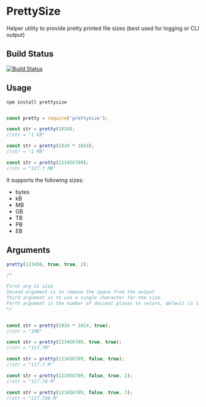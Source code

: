PrettySize
==========

Helper utility to provide pretty printed file sizes (best used for logging or CLI output)

Build Status
------------

[![Build Status](https://secure.travis-ci.org/davglass/prettysize.png?branch=master)](http://travis-ci.org/davglass/prettysize)


Usage
-----

```
npm install prettysize
```

```javascript

const pretty = require('prettysize');

const str = pretty(1024);
//str = "1 kB"

const str = pretty(1024 * 1024);
//str = "1 MB"

const str = pretty(123456789);
//str = "117.7 MB"
```

It supports the following sizes:

* bytes
* kB
* MB
* GB
* TB
* PB
* EB

Arguments
---------

```javascript
pretty(123456, true, true, 2);

/*

First arg is size
Second argument is to remove the space from the output
Third argument is to use a single character for the size.
Forth argument is the number of decimal places to return, default is 1. 
*/


const str = pretty(1024 * 1024, true);
//str = "1MB"

const str = pretty(123456789, true, true);
//str = "117.7M"

const str = pretty(123456789, false, true);
//str = "117.7 M"

const str = pretty(123456789, false, true, 2);
//str = "117.74 M"

const str = pretty(123456789, false, true, 3);
//str = "117.738 M"

```
